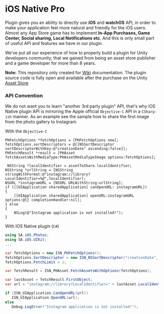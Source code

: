 # iOS Native Pro
Plugin gives you an ability to directly use **iOS** and **watchOS** API, in order to make your application feel more natural and friendly for the iOS users. Almost any App Store game has to implement **In-App Purchases, Game Center, Social sharing, Local Notifications etc**. And this is only small part of useful API and features we have in our plugin.

We’ve put all our experience of how to properly build a plugin for Unity developers community, that we gained from being an asset store publisher and a game developer for more than 8 years.

**Note:** This repository only created for [Wiki](https://github.com/StansAssets/com.stansassets.ios-native/wiki) documentation. The plugin source code is fully open and available after the purchase on the Unity [Asset Store](https://assetstore.unity.com/packages/tools/integration/ios-native-pro-119175)

### API Convention
We do not want you to learn "another 3rd party plugin" API, that's why iOS Native plugin API is mirroring the Apple official `Objective-C` API in a `CSharp-ish` manner.  As an example see the sample how to share the first image from the photo gallery to Instagram

With the `Objective-C`
```objective-c.
PHFetchOptions *fetchOptions = [PHFetchOptions new];
fetchOptions.sortDescriptors = @[[NSSortDescriptor sortDescriptorWithKey:@"creationDate" ascending:false]];
PHFetchResult *result = [PHAsset fetchAssetsWithMediaType:PHAssetMediaTypeImage options:fetchOptions];

 NSString *localIdentifier = assetToShare.localIdentifier;
NSString *urlString = [NSString stringWithFormat:@"instagram://library?LocalIdentifier=%@",localIdentifier];
NSURL *instagramURL = [NSURL URLWithString:urlString];
if ([[UIApplication sharedApplication] canOpenURL: instagramURL])
{
    [[UIApplication sharedApplication] openURL:instagramURL options:@{} completionHandler:nil];
} else
{
	NSLog(@"Instagram application is not installed!");
}
```

With IOS Native plugin (`C#`)
```csharp
using SA.iOS.Photos;
using SA.iOS.UIKit;
...

var fetchOptions = new ISN_PHFetchOptions();
fetchOptions.SortDescriptor = new ISN_NSSortDescriptor("creationDate", false);
fetchOptions.FetchLimit = 1;

var fetchResult = ISN_PHAsset.FetchAssetsWithOptions(fetchOptions);

var lastAsset = fetchResult.FirstObject;
var url = "instagram://library?LocalIdentifier=" + lastAsset.LocalIdentifier;

if (ISN_UIApplication.CanOpenURL(url))
   ISN_UIApplication.OpenURL(url);
else
   Debug.LogError("Instagram application is not installed!");
```
